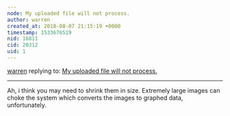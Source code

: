 ```yaml
---
node: My uploaded file will not process.
author: warren
created_at: 2018-08-07 21:15:19 +0000
timestamp: 1533676519
nid: 16811
cid: 20312
uid: 1
---
```




[warren](../profile/warren) replying to: [My uploaded file will not process.](../notes/JadaBada/07-30-2018/my-uploaded-file-will-not-process)

----
Ah, i think you may need to shrink them in size. Extremely large images can choke the system which converts the images to graphed data, unfortunately. 